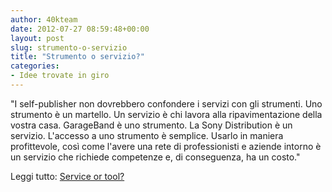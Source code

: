 ```yaml
---
author: 40kteam
date: 2012-07-27 08:59:48+00:00
layout: post
slug: strumento-o-servizio
title: "Strumento o servizio?"
categories:
- Idee trovate in giro
---
```


"I self-publisher non dovrebbero confondere i servizi con gli strumenti. Uno strumento è un martello. Un servizio è chi lavora alla ripavimentazione della vostra casa. GarageBand è uno strumento. La Sony Distribution è un servizio. L'accesso a uno strumento è semplice. Usarlo in maniera profittevole, così come l'avere una rete di professionisti e aziende intorno è un servizio che richiede competenze e, di conseguenza, ha un costo."

Leggi tutto: [Service or tool?](http://ljndawson.wordpress.com/2012/07/20/service-or-tool/)
